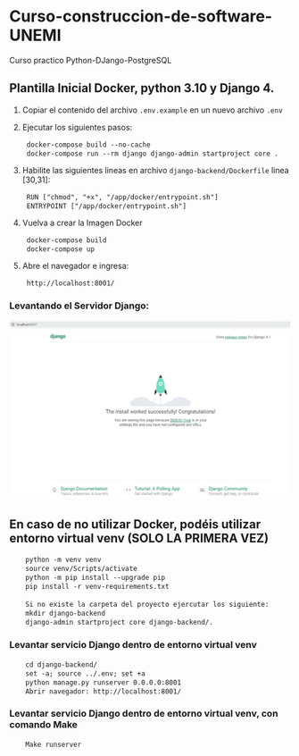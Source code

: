 # Curso-construccion-de-software-UNEMI
Curso practico Python-DJango-PostgreSQL

## Plantilla Inicial Docker, python 3.10 y Django 4.

1. Copiar el contenido del archivo `.env.example` en un nuevo archivo `.env`

2. Ejecutar los siguientes pasos:

        docker-compose build --no-cache
        docker-compose run --rm django django-admin startproject core .

3. Habilite las siguientes lineas en archivo `django-backend/Dockerfile` linea [30,31]:

        RUN ["chmod", "+x", "/app/docker/entrypoint.sh"]
        ENTRYPOINT ["/app/docker/entrypoint.sh"]

4. Vuelva a crear la Imagen Docker

        docker-compose build
        docker-compose up

5. Abre el navegador e ingresa:

        http://localhost:8001/

### Levantando el Servidor Django:

![Optional Text](./capturas/run-server-django.PNG)


## En caso de no utilizar Docker, podéis utilizar entorno virtual venv (SOLO LA PRIMERA VEZ)

        python -m venv venv
        source venv/Scripts/activate
        python -m pip install --upgrade pip
        pip install -r venv-requirements.txt

        Si no existe la carpeta del proyecto ejercutar los siguiente:
        mkdir django-backend
        django-admin startproject core django-backend/.

### Levantar servicio Django dentro de entorno virtual venv
        cd django-backend/
        set -a; source ../.env; set +a
        python manage.py runserver 0.0.0.0:8001
        Abrir navegador: http://localhost:8001/

### Levantar servicio Django dentro de entorno virtual venv, con comando Make
        Make runserver
